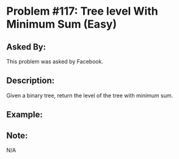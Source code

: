 # Problem #117: Tree level With Minimum Sum (Easy)

## Asked By:

This problem was asked by Facebook.

## Description:

Given a binary tree, return the level of the tree with minimum sum.

## Example:


## Note:

N/A